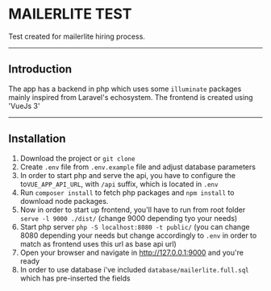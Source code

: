 # MAILERLITE TEST
Test created for mailerlite hiring process.

----
## Introduction
The app has a backend in php which uses some `illuminate` packages mainly inspired from Laravel's echosystem.
The frontend is created using 'VueJs 3'
 

----
## Installation

1. Download the project or `git clone`
1. Create `.env` file from `.env.example` file and adjust database parameters
1. In order to start php and serve the api, you have to configure the to`VUE_APP_API_URL`, with `/api` suffix, which is located in `.env`  
1. Run `composer install` to fetch php packages and `npm install` to download node packages.
1. Now in order to start up frontend, you'll have to run from root folder `serve -l 9000 ./dist/`  (change 9000 depending tyo your needs)
1. Start php server `php -S localhost:8080 -t public/`  (you can change 8080 depending your needs but change accordingly to `.env` in order to match as frontend uses this url as base api url)
1. Open your browser and navigate in http://127.0.0.1:9000 and you're ready
1. In order to use database i've included `database/mailerlite.full.sql` which has pre-inserted the fields 